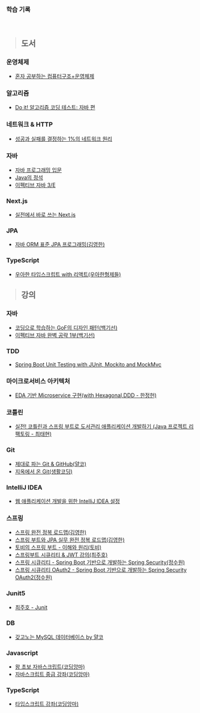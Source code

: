 ### 학습 기록
<br>



> ## 도서
### 운영체제
- [혼자 공부하는 컴퓨터구조+운영체제](https://product.kyobobook.co.kr/detail/S000061584886)

### 알고리즘
- [Do it! 알고리즘 코딩 테스트: 자바 편](https://product.kyobobook.co.kr/detail/S000001818060)
  
### 네트워크 & HTTP
- [성공과 실패를 결정하는 1%의 네트워크 원리](http://www.kyobobook.co.kr/product/detailViewKor.laf?ejkGb=KOR&mallGb=KOR&barcode=9788931556742&orderClick=LEa&Kc=)

### 자바
- [자바 프로그래밍 입문](https://product.kyobobook.co.kr/detail/S000001817902)
- [Java의 정석](http://www.kyobobook.co.kr/product/detailViewKor.laf?ejkGb=KOR&mallGb=KOR&barcode=9788994492032&orderClick=LEa&Kc=)
- [이펙티브 자바 3/E](https://product.kyobobook.co.kr/detail/S000001033066)

### Next.js
- [실전에서 바로 쓰는 Next.js](https://product.kyobobook.co.kr/detail/S000200619806)

### JPA
- [자바 ORM 표준 JPA 프로그래밍(김영한)](https://product.kyobobook.co.kr/detail/S000000935744)

### TypeScript
- [우아한 타입스크립트 with 리액트(우아한형제들)](https://product.kyobobook.co.kr/detail/S000210716282)

> ## 강의

### 자바
- [코딩으로 학습하는 GoF의 디자인 패턴(백기선)](https://www.inflearn.com/course/%EB%94%94%EC%9E%90%EC%9D%B8-%ED%8C%A8%ED%84%B4#curriculum)
- [이펙티브 자바 완벽 공략 1부(백기선)](https://www.inflearn.com/course/%EC%9D%B4%ED%8E%99%ED%8B%B0%EB%B8%8C-%EC%9E%90%EB%B0%94-1#curriculum)

### TDD
- [Spring Boot Unit Testing with JUnit, Mockito and MockMvc](https://www.udemy.com/course/spring-boot-unit-testing/)

### 마이크로서비스 아키텍처
- [EDA 기반 Microservice 구현(with Hexagonal,DDD - 한정헌)](https://www.inflearn.com/course/eda%EA%B8%B0%EB%B0%98-%EB%A7%88%EC%9D%B4%ED%81%AC%EB%A1%9C%EC%84%9C%EB%B9%84%EC%8A%A4%EA%B5%AC%ED%98%84#curriculum)

### 코틀린
- [실전! 코틀린과 스프링 부트로 도서관리 애플리케이션 개발하기 (Java 프로젝트 리팩토링 - 최태현)](https://www.inflearn.com/course/java-to-kotlin-2#curriculum)

### Git
- [제대로 파는 Git & GitHub(얄코)](https://www.inflearn.com/course/%EC%A0%9C%EB%8C%80%EB%A1%9C-%ED%8C%8C%EB%8A%94-%EA%B9%83#curriculum)
- [지옥에서 온 Git(생활코딩)](https://www.inflearn.com/course/%EC%A7%80%EC%98%A5%EC%97%90%EC%84%9C-%EC%98%A8-git#curriculum)

### IntelliJ IDEA
- [웹 애플리케이션 개발을 위한 IntelliJ IDEA 설정](https://www.inflearn.com/course/%EC%9D%B8%ED%85%94%EB%A6%AC%EC%A0%9C%EC%9D%B4-%EC%9B%B9%EC%95%B1#curriculum)

### 스프링
- [스프링 완전 정복 로드맵(김영한)](https://www.inflearn.com/roadmaps/373)
- [스프링 부트와 JPA 실무 완전 정복 로드맵(김영한)](https://www.inflearn.com/roadmaps/149)
- [토비의 스프링 부트 - 이해와 원리(토비)](https://www.inflearn.com/course/%ED%86%A0%EB%B9%84-%EC%8A%A4%ED%94%84%EB%A7%81%EB%B6%80%ED%8A%B8-%EC%9D%B4%ED%95%B4%EC%99%80%EC%9B%90%EB%A6%AC#curriculum)
- [스프링부트 시큐리티 & JWT 강의(최주호)](https://www.inflearn.com/course/%EC%8A%A4%ED%94%84%EB%A7%81%EB%B6%80%ED%8A%B8-%EC%8B%9C%ED%81%90%EB%A6%AC%ED%8B%B0#curriculum)
- [스프링 시큐리티 - Spring Boot 기반으로 개발하는 Spring Security(정수원)](https://www.inflearn.com/course/%EC%BD%94%EC%96%B4-%EC%8A%A4%ED%94%84%EB%A7%81-%EC%8B%9C%ED%81%90%EB%A6%AC%ED%8B%B0#curriculum)
- [스프링 시큐리티 OAuth2 - Spring Boot 기반으로 개발하는 Spring Security OAuth2(정수원)](https://www.inflearn.com/course/%EC%A0%95%EC%88%98%EC%9B%90-%EC%8A%A4%ED%94%84%EB%A7%81-%EC%8B%9C%ED%81%90%EB%A6%AC%ED%8B%B0#curriculum)

### Junit5
- [ 최주호 - Junit](https://www.youtube.com/watch?v=kYqGAM2culU)

### DB
- [갖고노는 MySQL 데이터베이스 by 얄코](https://www.inflearn.com/course/%EC%96%84%EC%BD%94-%EB%A7%88%EC%9D%B4%EC%97%90%EC%8A%A4%ED%81%90%EC%97%98#curriculum)

### Javascript
- [왕 초보 자바스크립트(코딩앙마)](https://www.inflearn.com/course/%EC%99%95%EC%B4%88%EB%B3%B4-%EC%9E%90%EB%B0%94%EC%8A%A4%ED%81%AC%EB%A6%BD%ED%8A%B8#curriculum)
- [자바스크립트 중급 강좌(코딩앙마)](https://www.inflearn.com/course/%EC%9E%90%EB%B0%94%EC%8A%A4%ED%81%AC%EB%A6%BD%ED%8A%B8-%EC%A4%91%EA%B8%89#curriculum)

### TypeScript
- [타입스크립트 강좌(코딩앙마)](https://www.youtube.com/watch?v=5oGAkQsGWkc&list=PLZKTXPmaJk8KhKQ_BILr1JKCJbR0EGlx0)
